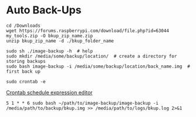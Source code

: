 # Auto Back-Ups

```shell
cd /Downloads
wget https://forums.raspberrypi.com/download/file.php?id=63044 my_tools.zip -O bkup_zip_name.zip
unzip bkup_zip_name -d ./bkup_folder_name
```

```shell
sudo sh ./image-backup -h  # help
sudo mkdir /media/some/backup/location/  # create a directory for storing backups
sudo bash image-backup -i /media/some/backup/location/back_name.img  # first back up
```

```shell
sudo crontab -e

```
[Crontab schedule expression editor](https://crontab.guru/#5_1_*_*_6)
```text
5 1 * * 6 sudo bash ~/path/to/image-backup/image-backup -i /media/path/to/backup/bkup.img >> /media/path/to/logs/bkup.log 2>&1
```